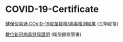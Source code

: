 # COVID-19-Certificate


[健保快易通 COVID-19疫苗接種/病毒檢測結果](https://nextshield.github.io/COVID-19-Certificate/) (三劑疫苗)

[數位新冠病毒健康證明](https://dvc.mohw.gov.tw/vapa/apply/Index.init.ctr) (衛服部疾管署)
